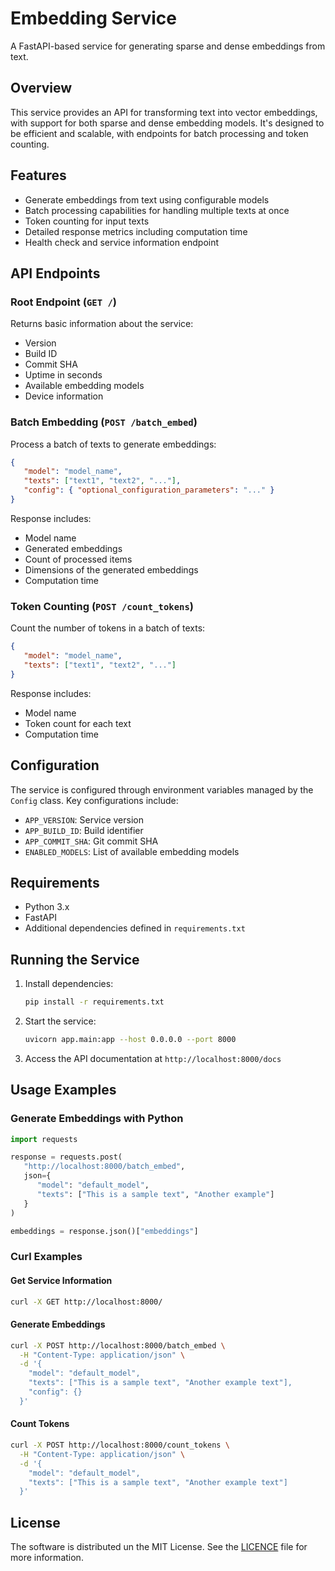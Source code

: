 # Embedding Service

A FastAPI-based service for generating sparse and dense embeddings from text.

## Overview

This service provides an API for transforming text into vector embeddings, with support for both sparse and dense embedding models. It's designed to be efficient and scalable, with endpoints for batch processing and token counting.

## Features

- Generate embeddings from text using configurable models
- Batch processing capabilities for handling multiple texts at once
- Token counting for input texts
- Detailed response metrics including computation time
- Health check and service information endpoint

## API Endpoints

### Root Endpoint (`GET /`)

Returns basic information about the service:
- Version
- Build ID
- Commit SHA
- Uptime in seconds
- Available embedding models
- Device information

### Batch Embedding (`POST /batch_embed`)

Process a batch of texts to generate embeddings:

```json
{
   "model": "model_name",
   "texts": ["text1", "text2", "..."],
   "config": { "optional_configuration_parameters": "..." }
}
```

Response includes:
- Model name
- Generated embeddings
- Count of processed items
- Dimensions of the generated embeddings
- Computation time

### Token Counting (`POST /count_tokens`)

Count the number of tokens in a batch of texts:

```json
{
   "model": "model_name",
   "texts": ["text1", "text2", "..."]
}
```

Response includes:
- Model name
- Token count for each text
- Computation time

## Configuration

The service is configured through environment variables managed by the `Config` class. Key configurations include:

- `APP_VERSION`: Service version
- `APP_BUILD_ID`: Build identifier
- `APP_COMMIT_SHA`: Git commit SHA
- `ENABLED_MODELS`: List of available embedding models

## Requirements

- Python 3.x
- FastAPI
- Additional dependencies defined in `requirements.txt`

## Running the Service

1. Install dependencies:
   ```bash
   pip install -r requirements.txt
   ```

2. Start the service:
   ```bash
   uvicorn app.main:app --host 0.0.0.0 --port 8000
   ```

3. Access the API documentation at `http://localhost:8000/docs`

## Usage Examples

### Generate Embeddings with Python

```python
import requests

response = requests.post(
   "http://localhost:8000/batch_embed",
   json={
      "model": "default_model",
      "texts": ["This is a sample text", "Another example"]
   }
)

embeddings = response.json()["embeddings"]
```

### Curl Examples

#### Get Service Information

```bash
curl -X GET http://localhost:8000/
```

#### Generate Embeddings

```bash
curl -X POST http://localhost:8000/batch_embed \
  -H "Content-Type: application/json" \
  -d '{
    "model": "default_model",
    "texts": ["This is a sample text", "Another example text"],
    "config": {}
  }'
```

#### Count Tokens

```bash
curl -X POST http://localhost:8000/count_tokens \
  -H "Content-Type: application/json" \
  -d '{
    "model": "default_model",
    "texts": ["This is a sample text", "Another example text"]
  }'
```

## License

The software is distributed un the MIT License. See the [LICENCE](LICENCE) file for more information.

